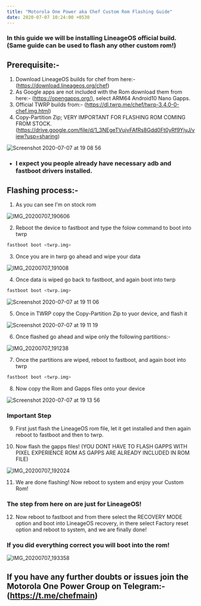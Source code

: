 ```yaml
---
title: "Motorola One Power aka Chef Custom Rom Flashing Guide"
date: 2020-07-07 10:24:00 +0530
---
```


### In this guide we will be installing LineageOS official build. (Same guide can be used to flash any other custom rom!)

## Prerequisite:-

1. Download LineageOS builds for chef from here:- (https://download.lineageos.org/chef)
2. As Google apps are not included with the Rom download them from here:- (https://opengapps.org/), select ARM64 Android10 Nano Gapps.
3. Official TWRP builds from:- (https://dl.twrp.me/chef/twrp-3.4.0-0-chef.img.html)
4. Copy-Partition Zip; VERY IMPORTANT FOR FLASHING ROM COMING FROM STOCK. (https://drive.google.com/file/d/1_3NEgeTVujvFAfRs8Gdd0Ft0yRf9YjyJ/view?usp=sharing)

![Screenshot 2020-07-07 at 19 08 56](https://user-images.githubusercontent.com/43720061/86805570-9a52d000-c095-11ea-8375-878d876ab01d.png)

* ### I expect you people already have necessary adb and fastboot drivers installed.

## Flashing process:-
1. As you can see I'm on stock rom

![IMG_20200707_190606](https://user-images.githubusercontent.com/43720061/86801637-de43d600-c091-11ea-82b8-bb268b1c8efc.jpg)

2. Reboot the device to fastboot and type the folow command to boot into twrp
```bash
fastboot boot <twrp.img>
```

3. Once you are in twrp go ahead and wipe your data

![IMG_20200707_191008](https://user-images.githubusercontent.com/43720061/86809655-b6587080-c099-11ea-80bc-350f6498860b.jpg)

4. Once data is wiped go back to fastboot, and again boot into twrp
```bash
fastboot boot <twrp.img>
```
![Screenshot 2020-07-07 at 19 11 06](https://user-images.githubusercontent.com/43720061/86809874-f7508500-c099-11ea-85fb-3bd938d19b10.png)

5. Once in TWRP copy the Copy-Partition Zip to yuor device, and flash it

![Screenshot 2020-07-07 at 19 11 19](https://user-images.githubusercontent.com/43720061/86810013-1ea75200-c09a-11ea-97ba-2422362705ee.png)

6. Once flashed go ahead and wipe only the following partitions:- 

![IMG_20200707_191238](https://user-images.githubusercontent.com/43720061/86810284-6332ed80-c09a-11ea-9b83-49add0f36802.jpg)

7. Once the partitions are wiped, reboot to fastboot, and again boot into twrp
```bash
fastboot boot <twrp.img>
```

8. Now copy the Rom and Gapps files onto your device

![Screenshot 2020-07-07 at 19 13 56](https://user-images.githubusercontent.com/43720061/86810668-c9b80b80-c09a-11ea-9a1b-0017c7f849a8.png)

### Important Step

9. First just flash the LineageOS rom file, let it get installed and then again reboot to fastboot and then to twrp. 

10. Now flash the gapps files! (YOU DONT HAVE TO FLASH GAPPS WITH PIXEL EXPERIENCE ROM AS GAPPS ARE ALREADY INCLUDED IN ROM FILE)

![IMG_20200707_192024](https://user-images.githubusercontent.com/43720061/86810996-113e9780-c09b-11ea-808b-3c7f390116a1.jpg)

11. We are done flashing! Now reboot to system and enjoy your Custom Rom!

### The step from here on are just for LineageOS!

12. Now reboot to fastboot and from there select the RECOVERY MODE option and boot into LineageOS recovery, in there select Factory reset option and reboot to system, and we are finally done!

### If you did everything correct you will boot into the rom!

![IMG_20200707_193358](https://user-images.githubusercontent.com/43720061/86811764-e86ad200-c09b-11ea-8926-fcee2e744188.jpg)

## If you have any further doubts or issues join the Motorola One Power Group on Telegram:- (https://t.me/chefmain)


